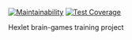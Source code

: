 [![Maintainability](https://api.codeclimate.com/v1/badges/a324f751534b3301830b/maintainability)](https://codeclimate.com/github/vbwdev/project-lvl1-s204/maintainability) [![Test Coverage](https://api.codeclimate.com/v1/badges/a324f751534b3301830b/test_coverage)](https://codeclimate.com/github/vbwdev/project-lvl1-s204/test_coverage)

Hexlet brain-games training project